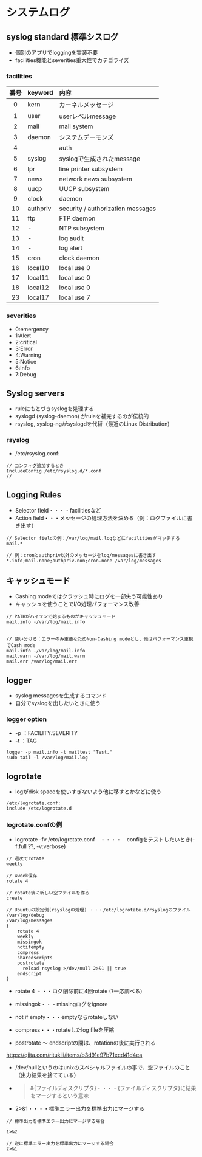 # システムログ


## syslog standard 標準シスログ

* 個別のアプリでloggingを実装不要
* facilities機能とseverities重大性でカテゴライズ

### facilities

|番号|keyword|内容|
|:------------:|:-----------|:-----------|
|0|kern|カーネルメッセージ|
|1|user|userレベルmessage|
|2|mail|mail system|
|3|daemon|システムデーモンズ|
|4||auth|security / authorizationメッセージ
|5|syslog|syslogで生成されたmessage|
|6|lpr|line printer subsystem|
|7|news|network news subsystem|
|8|uucp|UUCP subsystem|
|9|clock|daemon|
|10|authpriv|security / authorization messages|
|11|ftp|FTP daemon|
|12|-|NTP subsystem|
|13|-|log audit|
|14|-|log alert|
|15|cron|clock daemon|
|16|local10|local use 0|
|17|local11|local use 0|
|18|local12|local use 0|
|23|local17|local use 7|


### severities 

* 0:emergency
* 1:Alert
* 2:critical
* 3:Error
* 4:Warning
* 5:Notice
* 6:Info
* 7:Debug


## Syslog servers

* ruleにもとづきsyslogを処理する
* syslogd (syslog-daemon) がruleを補完するのが伝統的
* rsyslog, syslog-ngがsyslogdを代替（最近のLinux Distribution)

### rsyslog

* /etc/rsyslog.conf:

```
// コンフィグ追加するとき
IncludeConfig /etc/rsyslog.d/*.conf
// 

```

## Logging  Rules

* Selector field・・・・facilitiesなど
* Action field・・・メッセージの処理方法を決める（例：ログファイルに書き出す）


```
// Selector fieldの例：/var/log/mail.logなどにfacilitiesがマッチする
mail.*

// 例：cronとauthpriv以外のメッセージをlog/messagesに書き出す
*.info;mail.none;authpriv.non;cron.none /var/log/messages
```

## キャッシュモード

* Cashing modeではクラッシュ時にログを一部失う可能性あり
* キャッシュを使うことでI/O処理パフォーマンス改善


```
// PATHがハイフンで始まるものがキャッシュモード
mail.info -/var/log/mail.info


// 使い分ける：エラーのみ重要なためNon-Cashing modeとし、他はパフォーマンス重視でCash mode
mail.info -/var/log/mail.info
mail.warn -/var/log/mail.warn
mail.err /var/log/mail.err
```

## logger

* syslog messagesを生成するコマンド
* 自分でsyslogを出したいときに使う

### logger option
* -p ：FACILITY.SEVERITY
* -t ：TAG

```
logger -p mail.info -t mailtest "Test."
sudo tail -l /var/log/mail.log
```

## logrotate

* logがdisk spaceを使いすぎないよう他に移すとかなどに使う


```
/etc/logrotate.conf:
include /etc/logrotate.d
```

### logrotate.confの例

* logrotate -fv /etc/logrotate.conf　・・・・　configをテストしたいとき(-f:full ??, -v:verbose)

```
// 週次でrotate
weekly

// 4week保存
rotate 4

// rotate後に新しい空ファイルを作る
create
```

```
// Ubuntuの設定例(rsyslogの処理) ・・・/etc/logrotate.d/rsyslogのファイル
/var/log/debug
/var/log/messages
{
    rotate 4
    weekly
    missingok
    notifempty
    compress
    sharedscripts
    postrotate
      reload rsyslog >/dev/null 2>&1 || true
    endscript
}
```
* rotate 4 ・・・ログ削除前に4回rotate (?一応調べる)
* missingok・・・missingログをignore
* not if empty・・・emptyならrotateしない
* compress・・・rotateしたlog fileを圧縮

* postrotate ～ endscriptの間は、rotationの後に実行される

https://qiita.com/ritukiii/items/b3d91e97b71ecd41d4ea
* /dev/nullというのはunixのスペシャルファイルの事で、空ファイルのこと（出力結果を捨てている）
* >&{ファイルディスクリプタ}・・・・{ファイルディスクリプタ}に結果をマージするという意味
* 2>&1・・・・標準エラー出力を標準出力にマージする

```
// 標準出力を標準エラー出力にマージする場合

1>&2

// 逆に標準エラー出力を標準出力にマージする場合
2>&1
```
